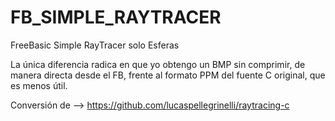 # FB_SIMPLE_RAYTRACER
FreeBasic Simple RayTracer solo Esferas

La única diferencia radica en que yo obtengo un BMP sin comprimir, de manera directa desde el FB, frente al formato PPM del fuente C original, que es menos útil.

Conversión de --> https://github.com/lucaspellegrinelli/raytracing-c

